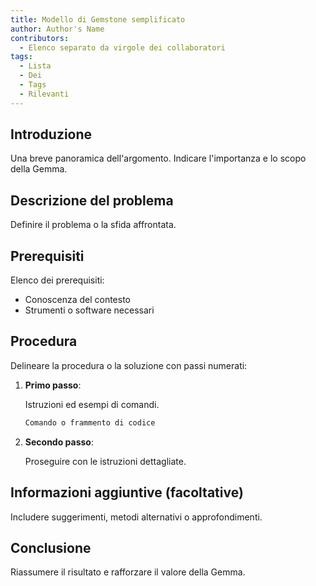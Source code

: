 ```yaml
---
title: Modello di Gemstone semplificato
author: Author's Name
contributors:
  - Elenco separato da virgole dei collaboratori
tags:
  - Lista
  - Dei
  - Tags
  - Rilevanti
---
```


## Introduzione

Una breve panoramica dell'argomento. Indicare l'importanza e lo scopo della Gemma.

## Descrizione del problema

Definire il problema o la sfida affrontata.

## Prerequisiti

Elenco dei prerequisiti:

- Conoscenza del contesto
- Strumenti o software necessari

## Procedura

Delineare la procedura o la soluzione con passi numerati:

1. **Primo passo**:

   Istruzioni ed esempi di comandi.

   ```bash
   Comando o frammento di codice
   ```

2. **Secondo passo**:

   Proseguire con le istruzioni dettagliate.

## Informazioni aggiuntive (facoltative)

Includere suggerimenti, metodi alternativi o approfondimenti.

## Conclusione

Riassumere il risultato e rafforzare il valore della Gemma.
